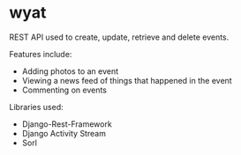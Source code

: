 # wyat

REST API used to create, update, retrieve and delete events. 

Features include:

- Adding photos to an event
- Viewing a news feed of things that happened in the event
- Commenting on events

Libraries used:

- Django-Rest-Framework
- Django Activity Stream
- Sorl
